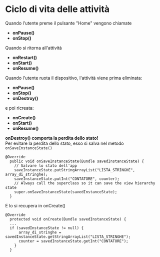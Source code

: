 # Ciclo di vita delle attività
Quando l'utente preme il pulsante "Home" vengono chiamate
* **onPause()**
* **onStop()**  
  

Quando si ritorna all'attività
* **onRestart()**
* **onStart()**
* **onResume()**  
  
Quando l'utente ruota il dispositivo, l'attività viene prima eliminata:
* **onPause()**
* **onStop()**
* **onDestroy()**  
  
e poi ricreata:
* **onCreate()**
* **onStart()**
* **onResume()**  
  
**onDestroy() comporta la perdita dello stato!**  
Per evitare la perdita dello stato, esso si salva nel metodo `onSaveInstanceState()`
```
@Override
  public void onSaveInstanceState(Bundle savedInstanceState) {
    // Salvare lo stato dell'app
    saveInstanceState.putStringArrayList("LISTA_STRINGHE", array_di_stringhe);
    saveInstanceState.putInt("CONTATORE", counter);
    // Always call the superclass so it can save the view hierarchy state
    super.onSaveInstanceState(savedInstanceState);
  }
```
E lo si recupera in onCreate()
```
@Override
  protected void onCreate(Bundle savedInstanceState) {
  ...
  if (savedInstanceState != null) {
      array_di_stringhe = savedInstanceState.getStringArrayList("LISTA_STRINGHE");
      counter = savedInstanceState.getInt("CONTATORE");
    }
  }
```
